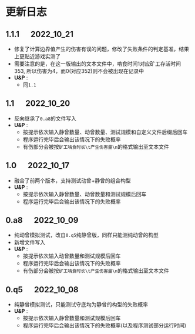 # 更新日志

## 1.1.1 &emsp; 2022_10_21

* 修复了计算边界值产生的伤害有误的问题，修改了失败条件的判定基准，结果上更贴近游戏实测了
* 需要注意的是，在这一版输出的文本文件中，啃食时间1对应矿工存活时间353, 所以伤害为4，而0(对应352)则不会被出现在记录中
* **U&P** :
  * 同`1.1`

## 1.1 &emsp; 2022_10_20

* 反向继承了`0.a8`的文件写入
* **U&P** :
  * 按提示依次输入静曾数量、动曾数量、测试规模和自定义文件后缀后回车
  * 程序运行完毕后会输出该情况下的失败概率
  * 有伤部分会被按`矿工啃食时长\t产生伤害量\n`的格式输出至文本文件

## 1.0 &emsp; 2022_10_17

* 融合了前两个版本，支持测试动曾+静曾的组合构型
* **U&P** :
  * 按提示依次输入静曾数量、动曾数量和测试规模后回车
  * 程序运行完毕后会输出该情况下的失败概率

## 0.a8 &emsp; 2022_10_09

* 纯动曾模拟测试，改自`0.q5`纯静曾版，同样只能测纯动曾的构型
* 新增文件写入
* **U&P** :
  * 按提示依次输入动曾数量和测试规模后回车
  * 程序运行完毕后会输出该情况下的失败概率
  * 有伤部分会被按`矿工啃食时长\t产生伤害量\n`的格式输出至文本文件

## 0.q5 &emsp; 2022_10_08

* 纯静曾模拟测试，只能测试守底均为静曾的构型的失败概率
* **U&P** :
  * 按提示依次输入静曾数量和测试规模后回车
  * 程序运行完毕后会输出该情况下的失败概率(以及程序测试部分运行时间)
